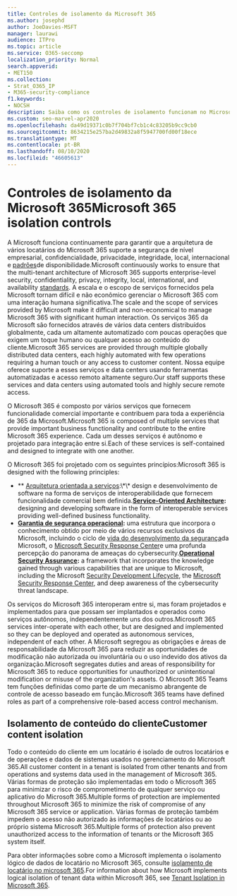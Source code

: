 ```yaml
---
title: Controles de isolamento da Microsoft 365
ms.author: josephd
author: JoeDavies-MSFT
manager: laurawi
audience: ITPro
ms.topic: article
ms.service: O365-seccomp
localization_priority: Normal
search.appverid:
- MET150
ms.collection:
- Strat_O365_IP
- M365-security-compliance
f1.keywords:
- NOCSH
description: Saiba como os controles de isolamento funcionam no Microsoft 365, permitindo que os serviços entrem em operação ou permaneçam autônomos conforme necessário.
ms.custom: seo-marvel-apr2020
ms.openlocfilehash: da49d19371c0b7f704bf7cb1c4c83205b9cc9cb0
ms.sourcegitcommit: 8634215e257ba2d49832a8f5947700fd00f18ece
ms.translationtype: MT
ms.contentlocale: pt-BR
ms.lasthandoff: 08/10/2020
ms.locfileid: "46605613"
---
```

# <a name="microsoft-365-isolation-controls"></a><span data-ttu-id="bf836-103">Controles de isolamento da Microsoft 365</span><span class="sxs-lookup"><span data-stu-id="bf836-103">Microsoft 365 isolation controls</span></span> 

<span data-ttu-id="bf836-104">A Microsoft funciona continuamente para garantir que a arquitetura de vários locatários do Microsoft 365 suporte a segurança de nível empresarial, confidencialidade, privacidade, integridade, local, internacional e [padrões](https://www.microsoft.com/TrustCenter/Compliance?service=Office#Icons)de disponibilidade.</span><span class="sxs-lookup"><span data-stu-id="bf836-104">Microsoft continuously works to ensure that the multi-tenant architecture of Microsoft 365 supports enterprise-level security, confidentiality, privacy, integrity, local, international, and availability [standards](https://www.microsoft.com/TrustCenter/Compliance?service=Office#Icons).</span></span> <span data-ttu-id="bf836-105">A escala e o escopo de serviços fornecidos pela Microsoft tornam difícil e não econômico gerenciar o Microsoft 365 com uma interação humana significativa.</span><span class="sxs-lookup"><span data-stu-id="bf836-105">The scale and the scope of services provided by Microsoft make it difficult and non-economical to manage Microsoft 365 with significant human interaction.</span></span> <span data-ttu-id="bf836-106">Os serviços 365 da Microsoft são fornecidos através de vários data centers distribuídos globalmente, cada um altamente automatizado com poucas operações que exigem um toque humano ou qualquer acesso ao conteúdo do cliente.</span><span class="sxs-lookup"><span data-stu-id="bf836-106">Microsoft 365 services are provided through multiple globally distributed data centers, each highly automated with few operations requiring a human touch or any access to customer content.</span></span> <span data-ttu-id="bf836-107">Nossa equipe oferece suporte a esses serviços e data centers usando ferramentas automatizadas e acesso remoto altamente seguro.</span><span class="sxs-lookup"><span data-stu-id="bf836-107">Our staff supports these services and data centers using automated tools and highly secure remote access.</span></span> 

<span data-ttu-id="bf836-108">O Microsoft 365 é composto por vários serviços que fornecem funcionalidade comercial importante e contribuem para toda a experiência de 365 da Microsoft.</span><span class="sxs-lookup"><span data-stu-id="bf836-108">Microsoft 365 is composed of multiple services that provide important business functionality and contribute to the entire Microsoft 365 experience.</span></span> <span data-ttu-id="bf836-109">Cada um desses serviços é autônomo e projetado para integração entre si.</span><span class="sxs-lookup"><span data-stu-id="bf836-109">Each of these services is self-contained and designed to integrate with one another.</span></span>

<span data-ttu-id="bf836-110">O Microsoft 365 foi projetado com os seguintes princípios:</span><span class="sxs-lookup"><span data-stu-id="bf836-110">Microsoft 365 is designed with the following principles:</span></span>

 - <span data-ttu-id="bf836-111">\*\* [Arquitetura orientada a serviços](https://docs.microsoft.com/previous-versions/aa480021(v=msdn.10)):\*\* design e desenvolvimento de software na forma de serviços de interoperabilidade que fornecem funcionalidade comercial bem definida.</span><span class="sxs-lookup"><span data-stu-id="bf836-111">**[Service-Oriented Architecture](https://docs.microsoft.com/previous-versions/aa480021(v=msdn.10)):** designing and developing software in the form of interoperable services providing well-defined business functionality.</span></span>
 - <span data-ttu-id="bf836-112">**[Garantia de segurança operacional](https://www.microsoft.com/download/details.aspx?id=40872):** uma estrutura que incorpora o conhecimento obtido por meio de vários recursos exclusivos da Microsoft, incluindo o ciclo de [vida do desenvolvimento da segurança](https://www.microsoft.com/sdl/default.aspx)da Microsoft, o [Microsoft Security Response Center](https://technet.microsoft.com/library/dn440717.aspx)e uma profunda percepção do panorama de ameaças do cybersecurity.</span><span class="sxs-lookup"><span data-stu-id="bf836-112">**[Operational Security Assurance](https://www.microsoft.com/download/details.aspx?id=40872):** a framework that incorporates the knowledge gained through various capabilities that are unique to Microsoft, including the Microsoft [Security Development Lifecycle](https://www.microsoft.com/sdl/default.aspx), the [Microsoft Security Response Center](https://technet.microsoft.com/library/dn440717.aspx), and deep awareness of the cybersecurity threat landscape.</span></span>

<span data-ttu-id="bf836-113">Os serviços do Microsoft 365 interoperam entre si, mas foram projetados e implementados para que possam ser implantados e operados como serviços autônomos, independentemente uns dos outros.</span><span class="sxs-lookup"><span data-stu-id="bf836-113">Microsoft 365 services inter-operate with each other, but are designed and implemented so they can be deployed and operated as autonomous services, independent of each other.</span></span> <span data-ttu-id="bf836-114">A Microsoft segregou as obrigações e áreas de responsabilidade da Microsoft 365 para reduzir as oportunidades de modificação não autorizada ou involuntária ou o uso indevido dos ativos da organização.</span><span class="sxs-lookup"><span data-stu-id="bf836-114">Microsoft segregates duties and areas of responsibility for Microsoft 365 to reduce opportunities for unauthorized or unintentional modification or misuse of the organization's assets.</span></span> <span data-ttu-id="bf836-115">O Microsoft 365 Teams tem funções definidas como parte de um mecanismo abrangente de controle de acesso baseado em função.</span><span class="sxs-lookup"><span data-stu-id="bf836-115">Microsoft 365 teams have defined roles as part of a comprehensive role-based access control mechanism.</span></span>

## <a name="customer-content-isolation"></a><span data-ttu-id="bf836-116">Isolamento de conteúdo do cliente</span><span class="sxs-lookup"><span data-stu-id="bf836-116">Customer content isolation</span></span>

<span data-ttu-id="bf836-117">Todo o conteúdo do cliente em um locatário é isolado de outros locatários e de operações e dados de sistemas usados no gerenciamento do Microsoft 365.</span><span class="sxs-lookup"><span data-stu-id="bf836-117">All customer content in a tenant is isolated from other tenants and from operations and systems data used in the management of Microsoft 365.</span></span> <span data-ttu-id="bf836-118">Várias formas de proteção são implementadas em todo o Microsoft 365 para minimizar o risco de comprometimento de qualquer serviço ou aplicativo do Microsoft 365.</span><span class="sxs-lookup"><span data-stu-id="bf836-118">Multiple forms of protection are implemented throughout Microsoft 365 to minimize the risk of compromise of any Microsoft 365 service or application.</span></span> <span data-ttu-id="bf836-119">Várias formas de proteção também impedem o acesso não autorizado às informações de locatários ou ao próprio sistema Microsoft 365.</span><span class="sxs-lookup"><span data-stu-id="bf836-119">Multiple forms of protection also prevent unauthorized access to the information of tenants or the Microsoft 365 system itself.</span></span>

<span data-ttu-id="bf836-120">Para obter informações sobre como a Microsoft implementa o isolamento lógico de dados de locatário no Microsoft 365, consulte [isolamento de locatário no microsoft 365](office-365-tenant-isolation-overview.md).</span><span class="sxs-lookup"><span data-stu-id="bf836-120">For information about how Microsoft implements logical isolation of tenant data within Microsoft 365, see [Tenant Isolation in Microsoft 365](office-365-tenant-isolation-overview.md).</span></span>
